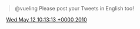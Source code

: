 > @vueling Please post your Tweets in English too\!

<img src="../../media/tweet.ico" width="12" /> [Wed May 12 10:13:13 +0000 2010](https://twitter.com/DromerDenker/status/13842923307)